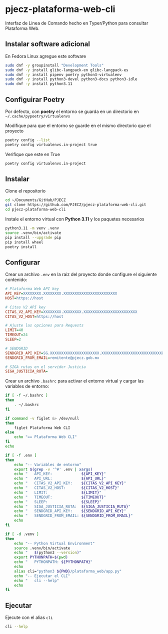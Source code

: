 # pjecz-plataforma-web-cli

Interfaz de Linea de Comando hecho en Typer/Python para consultar Plataforma Web.

## Instalar software adicional

En Fedora Linux agregue este software

```bash
sudo dnf -y groupinstall "Development Tools"
sudo dnf -y install glibc-langpack-en glibc-langpack-es
sudo dnf -y install pipenv poetry python3-virtualenv
sudo dnf -y install python3-devel python3-docs python3-idle
sudo dnf -y install python3.11
```

## Configuirar Poetry

Por defecto, con **poetry** el entorno se guarda en un directorio en `~/.cache/pypoetry/virtualenvs`

Modifique para que el entorno se guarde en el mismo directorio que el proyecto

```bash
poetry config --list
poetry config virtualenvs.in-project true
```

Verifique que este en True

```bash
poetry config virtualenvs.in-project
```

## Instalar

Clone el repositorio

```bash
cd ~/Documents/GitHub/PJECZ
git clone https://github.com/PJECZ/pjecz-plataforma-web-cli.git
cd pjecz-plataforma-web-cli
```

Instale el entorno virtual con **Python 3.11** y los paquetes necesarios

```bash
python3.11 -m venv .venv
source .venv/bin/activate
pip install --upgrade pip
pip install wheel
poetry install
```

## Configurar

Crear un archivo `.env` en la raiz del proyecto donde configure el siguiente contenido:

```ini
# Plataforma Web API key
API_KEY=XXXXXXXX.XXXXXXXX.XXXXXXXXXXXXXXXXXXXXXXXX
HOST=https://host

# Citas V2 API key
CITAS_V2_API_KEY=XXXXXXXX.XXXXXXXX.XXXXXXXXXXXXXXXXXXXXXXXX
CITAS_V2_HOST=https://host

# Ajuste las opciones para Requests
LIMIT=40
TIMEOUT=24
SLEEP=2

# SENDGRID
SENDGRID_API_KEY=SG.XXXXXXXXXXXXXXXXXXXXXX.XXXXXXXXXXXXXXXXXXXXXXXXXXXXXXXXXXXXXXXXXXX
SENDGRID_FROM_EMAIL=remitente@pjecz.gob.mx

# SIGA rutas en el servidor Justicia
SIGA_JUSTICIA_RUTA=
```

Crear un archivo `.bashrc` para activar el entorno virtual y cargar las variables de entorno:

```bash
if [ -f ~/.bashrc ]
then
    . ~/.bashrc
fi

if command -v figlet &> /dev/null
then
    figlet Plataforma Web CLI
else
    echo "== Plataforma Web CLI"
fi
echo

if [ -f .env ]
then
    echo "-- Variables de entorno"
    export $(grep -v '^#' .env | xargs)
    echo "   API_KEY:             ${API_KEY}"
    echo "   API_URL:             ${API_URL}"
    echo "   CITAS_V2_API_KEY:    ${CITAS_V2_API_KEY}"
    echo "   CITAS_V2_HOST:       ${CITAS_V2_HOST}"
    echo "   LIMIT:               ${LIMIT}"
    echo "   TIMEOUT:             ${TIMEOUT}"
    echo "   SLEEP:               ${SLEEP}"
    echo "   SIGA_JUSTICIA_RUTA:  ${SIGA_JUSTICIA_RUTA}"
    echo "   SENDGRID_API_KEY:    ${SENDGRID_API_KEY}"
    echo "   SENDGRID_FROM_EMAIL: ${SENDGRID_FROM_EMAIL}"
    echo
fi

if [ -d .venv ]
then
    echo "-- Python Virtual Environment"
    source .venv/bin/activate
    echo "   $(python3 --version)"
    export PYTHONPATH=$(pwd)
    echo "   PYTHONPATH: ${PYTHONPATH}"
    echo
    alias cli="python3 ${PWD}/plataforma_web/app.py"
    echo "-- Ejecutar el CLI"
    echo "   cli --help"
    echo
fi
```

## Ejecutar

Ejecute con el alias `cli`

```bash
cli --help
```
